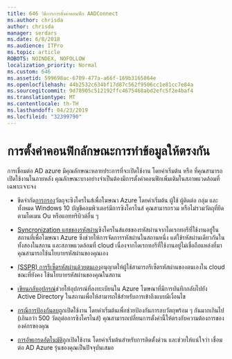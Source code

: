 ```yaml
---
title: 646 วิธีการการตั้งค่าคอนฟิก AADConnect
ms.author: chrisda
author: chrisda
manager: serdars
ms.date: 6/8/2018
ms.audience: ITPro
ms.topic: article
ROBOTS: NOINDEX, NOFOLLOW
localization_priority: Normal
ms.custom: 646
ms.assetid: 599698ac-6709-477a-a66f-169b3165064e
ms.openlocfilehash: 44b2532c634bf17d87c562f9506cc1e81cc7e84a
ms.sourcegitcommit: 9d78905c512192ffc4675468abd2efc5f2e4baf4
ms.translationtype: MT
ms.contentlocale: th-TH
ms.lasthandoff: 04/23/2019
ms.locfileid: "32399790"
---
```

# <a name="configure-sync-features"></a>การตั้งค่าคอนฟิกลักษณะการทำข้อมูลให้ตรงกัน

การเชื่อมต่อ AD azure มีคุณลักษณะหลายประการที่จะเปิดใช้งาน โดยค่าเริ่มต้น หรือ ที่คุณสามารถเปิดใช้งานในภายหลัง คุณลักษณะบางอย่างจำเป็นต้องมีการตั้งค่าคอนฟิกเพิ่มเติมในสภาพแวดล้อมที่เฉพาะเจาะจง

- ขีดจำกัด[การกรอง](https://docs.microsoft.com/azure/active-directory/connect/active-directory-aadconnectsync-configure-filtering)วัตถุจะซิงโครไนส์เพื่อโฆษณา Azure โดยค่าเริ่มต้น ผู้ใช้ ผู้ติดต่อ กลุ่ม และทั้งหมด Windows 10 บัญชีคอมพิวเตอร์มีการซิงโครไนส์ คุณสามารถรวม หรือไม่รวมวัตถุที่ยึดตามโดเมน Ou หรือแอททริบิวต์อื่น ๆ

- [Syncronization แฮชของรหัสผ่าน](https://docs.microsoft.com/azure/active-directory/connect/active-directory-aadconnectsync-implement-password-hash-synchronization)ซิงโครไนส์แฮชของรหัสผ่านจากไดเรกทอรีที่ใช้งานอยู่ในสถานที่เพื่อโฆษณา Azure ซึ่งช่วยให้การจัดการรหัสผ่านในสถานหนึ่ง แต่ใช้รหัสผ่านเดียวกันในทั้งสองในสถาน และสภาพแวดล้อมที่ cloud เนื่องจากไดเรกทอรีที่ใช้งานอยู่ไม่เชื่อถือแหล่งที่มา คุณสามารถใช้นโยบายรหัสผ่านของคุณเอง

- [(SSPR) การรีเซ็ตรหัสผ่านด้วยตนเอง](https://docs.microsoft.com/azure/active-directory/authentication/quickstart-sspr)อนุญาตให้ผู้ใช้สามารถรีเซ็ตรหัสผ่านของตนเองใน cloud ขณะที่ยังคง ใช้นโยบายรหัสผ่านของคุณในสถาน

- [เขียนกลับอุปกรณ์](https://docs.microsoft.com/azure/active-directory/connect/active-directory-aadconnect-feature-device-writeback)ช่วยให้อุปกรณ์ที่ลงทะเบียนใน Azure โฆษณาที่มีการบันทึกกลับไปยัง Active Directory ในสถานเพื่อให้สามารถใช้สำหรับการเข้าถึงแบบมีเงื่อนไข

- [กรณีการป้องกันลบ](https://docs.microsoft.com/azure/active-directory/connect/active-directory-aadconnectsync-feature-prevent-accidental-deletes)ถูกเปิดใช้งาน โดยค่าเริ่มต้นเพื่อช่วยป้องกันการลบวัตถุพร้อม ๆ กันมากเกินไป (เกินกว่า 500 วัตถุต่อการซิงโครไนส์) คุณสามารถเปลี่ยนการตั้งค่านี้ให้ตรงกับความต้องการขององค์กรของคุณ

- [การอัพเกรดอัตโนมัติ](https://docs.microsoft.com/azure/active-directory/connect/active-directory-aadconnect-feature-automatic-upgrade)ถูกเปิดใช้งาน โดยค่าเริ่มต้นสำหรับการติดตั้งด่วน และช่วยให้แน่ใจว่า เชื่อมต่อ AD Azure รุ่นของคุณเป็นปัจจุบันเสมอ
